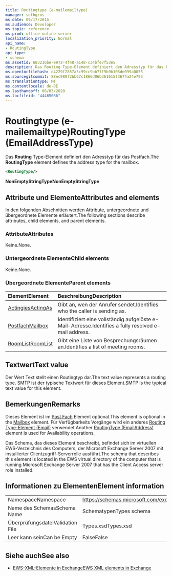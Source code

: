 ```yaml
---
title: Routingtype (e-mailemailtype)
manager: sethgros
ms.date: 09/17/2015
ms.audience: Developer
ms.topic: reference
ms.prod: office-online-server
localization_priority: Normal
api_name:
- RoutingType
api_type:
- schema
ms.assetid: 683216be-9972-4f48-a148-c34bfe7f53e5
description: Das Routing Type-Element definiert den Adresstyp für das Postfach.
ms.openlocfilehash: d4229f2857a5c99cc9bb7ff9b9b103de099a0055
ms.sourcegitcommit: 88ec988f2bb67c1866d06b361615f3674a24e795
ms.translationtype: MT
ms.contentlocale: de-DE
ms.lasthandoff: 06/03/2020
ms.locfileid: "44465086"
---
```

# <a name="routingtype-emailaddresstype"></a><span data-ttu-id="8efd6-103">Routingtype (e-mailemailtype)</span><span class="sxs-lookup"><span data-stu-id="8efd6-103">RoutingType (EmailAddressType)</span></span>

<span data-ttu-id="8efd6-104">Das **Routing** Type-Element definiert den Adresstyp für das Postfach.</span><span class="sxs-lookup"><span data-stu-id="8efd6-104">The **RoutingType** element defines the address type for the mailbox.</span></span> 
  
```XML
<RoutingType/>
```

 <span data-ttu-id="8efd6-105">**NonEmptyStringType**</span><span class="sxs-lookup"><span data-stu-id="8efd6-105">**NonEmptyStringType**</span></span>
## <a name="attributes-and-elements"></a><span data-ttu-id="8efd6-106">Attribute und Elemente</span><span class="sxs-lookup"><span data-stu-id="8efd6-106">Attributes and elements</span></span>

<span data-ttu-id="8efd6-107">In den folgenden Abschnitten werden Attribute, untergeordnete und übergeordnete Elemente erläutert.</span><span class="sxs-lookup"><span data-stu-id="8efd6-107">The following sections describe attributes, child elements, and parent elements.</span></span>
  
### <a name="attributes"></a><span data-ttu-id="8efd6-108">Attribute</span><span class="sxs-lookup"><span data-stu-id="8efd6-108">Attributes</span></span>

<span data-ttu-id="8efd6-109">Keine.</span><span class="sxs-lookup"><span data-stu-id="8efd6-109">None.</span></span>
  
### <a name="child-elements"></a><span data-ttu-id="8efd6-110">Untergeordnete Elemente</span><span class="sxs-lookup"><span data-stu-id="8efd6-110">Child elements</span></span>

<span data-ttu-id="8efd6-111">Keine.</span><span class="sxs-lookup"><span data-stu-id="8efd6-111">None.</span></span>
  
### <a name="parent-elements"></a><span data-ttu-id="8efd6-112">Übergeordnete Elemente</span><span class="sxs-lookup"><span data-stu-id="8efd6-112">Parent elements</span></span>

|<span data-ttu-id="8efd6-113">**Element**</span><span class="sxs-lookup"><span data-stu-id="8efd6-113">**Element**</span></span>|<span data-ttu-id="8efd6-114">**Beschreibung**</span><span class="sxs-lookup"><span data-stu-id="8efd6-114">**Description**</span></span>|
|:-----|:-----|
|[<span data-ttu-id="8efd6-115">Actingies</span><span class="sxs-lookup"><span data-stu-id="8efd6-115">ActingAs</span></span>](actingas.md) <br/> |<span data-ttu-id="8efd6-116">Gibt an, wen der Anrufer sendet.</span><span class="sxs-lookup"><span data-stu-id="8efd6-116">Identifies who the caller is sending as.</span></span>  <br/> |
|[<span data-ttu-id="8efd6-117">Postfach</span><span class="sxs-lookup"><span data-stu-id="8efd6-117">Mailbox</span></span>](mailbox.md) <br/> |<span data-ttu-id="8efd6-118">Identifiziert eine vollständig aufgelöste e-Mail-Adresse.</span><span class="sxs-lookup"><span data-stu-id="8efd6-118">Identifies a fully resolved e-mail address.</span></span>  <br/> |
|[<span data-ttu-id="8efd6-119">RoomList</span><span class="sxs-lookup"><span data-stu-id="8efd6-119">RoomList</span></span>](roomlist.md) <br/> |<span data-ttu-id="8efd6-120">Gibt eine Liste von Besprechungsräumen an.</span><span class="sxs-lookup"><span data-stu-id="8efd6-120">Identifies a list of meeting rooms.</span></span>  <br/> |
   
## <a name="text-value"></a><span data-ttu-id="8efd6-121">Textwert</span><span class="sxs-lookup"><span data-stu-id="8efd6-121">Text value</span></span>

<span data-ttu-id="8efd6-122">Der Wert Text stellt einen Routingtyp dar.</span><span class="sxs-lookup"><span data-stu-id="8efd6-122">The text value represents a routing type.</span></span> <span data-ttu-id="8efd6-123">SMTP ist der typische Textwert für dieses Element.</span><span class="sxs-lookup"><span data-stu-id="8efd6-123">SMTP is the typical text value for this element.</span></span>
  
## <a name="remarks"></a><span data-ttu-id="8efd6-124">Bemerkungen</span><span class="sxs-lookup"><span data-stu-id="8efd6-124">Remarks</span></span>

<span data-ttu-id="8efd6-125">Dieses Element ist im [Post Fach](mailbox.md) Element optional.</span><span class="sxs-lookup"><span data-stu-id="8efd6-125">This element is optional in the [Mailbox](mailbox.md) element.</span></span> <span data-ttu-id="8efd6-126">Für Verfügbarkeits Vorgänge wird ein anderes [Routing Type-Element (Email)](routingtype-emailaddress.md) verwendet.</span><span class="sxs-lookup"><span data-stu-id="8efd6-126">Another [RoutingType (EmailAddress)](routingtype-emailaddress.md) element is used for Availability operations.</span></span> 
  
<span data-ttu-id="8efd6-127">Das Schema, das dieses Element beschreibt, befindet sich im virtuellen EWS-Verzeichnis des Computers, der Microsoft Exchange Server 2007 mit installierter Clientzugriff-Serverrolle ausführt.</span><span class="sxs-lookup"><span data-stu-id="8efd6-127">The schema that describes this element is located in the EWS virtual directory of the computer that is running Microsoft Exchange Server 2007 that has the Client Access server role installed.</span></span>
  
## <a name="element-information"></a><span data-ttu-id="8efd6-128">Informationen zu Elementen</span><span class="sxs-lookup"><span data-stu-id="8efd6-128">Element information</span></span>

|||
|:-----|:-----|
|<span data-ttu-id="8efd6-129">Namespace</span><span class="sxs-lookup"><span data-stu-id="8efd6-129">Namespace</span></span>  <br/> |https://schemas.microsoft.com/exchange/services/2006/types  <br/> |
|<span data-ttu-id="8efd6-130">Name des Schemas</span><span class="sxs-lookup"><span data-stu-id="8efd6-130">Schema Name</span></span>  <br/> |<span data-ttu-id="8efd6-131">Schematypen</span><span class="sxs-lookup"><span data-stu-id="8efd6-131">Types schema</span></span>  <br/> |
|<span data-ttu-id="8efd6-132">Überprüfungsdatei</span><span class="sxs-lookup"><span data-stu-id="8efd6-132">Validation File</span></span>  <br/> |<span data-ttu-id="8efd6-133">Types.xsd</span><span class="sxs-lookup"><span data-stu-id="8efd6-133">Types.xsd</span></span>  <br/> |
|<span data-ttu-id="8efd6-134">Leer kann sein</span><span class="sxs-lookup"><span data-stu-id="8efd6-134">Can be Empty</span></span>  <br/> |<span data-ttu-id="8efd6-135">False</span><span class="sxs-lookup"><span data-stu-id="8efd6-135">False</span></span>  <br/> |
   
## <a name="see-also"></a><span data-ttu-id="8efd6-136">Siehe auch</span><span class="sxs-lookup"><span data-stu-id="8efd6-136">See also</span></span>



- [<span data-ttu-id="8efd6-137">EWS-XML-Elemente in Exchange</span><span class="sxs-lookup"><span data-stu-id="8efd6-137">EWS XML elements in Exchange</span></span>](ews-xml-elements-in-exchange.md)

